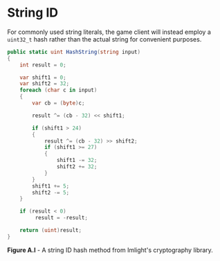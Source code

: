# String ID

For commonly used string literals, the game client will instead employ a `uint32_t` hash rather than the actual string for convenient purposes.

```csharp
public static uint HashString(string input)
{
    int result = 0;

    var shift1 = 0;
    var shift2 = 32;
    foreach (char c in input)
    {
        var cb = (byte)c;

        result ^= (cb - 32) << shift1;

        if (shift1 > 24)
        {
            result ^= (cb - 32) >> shift2;
            if (shift1 >= 27)
            {
                shift1 -= 32;
                shift2 += 32;
            }
        }
        shift1 += 5;
        shift2 -= 5;
    }

    if (result < 0)
         result = -result;

    return (uint)result;
}
```
__Figure A.I__ - A string ID hash method from Imlight's cryptography library.